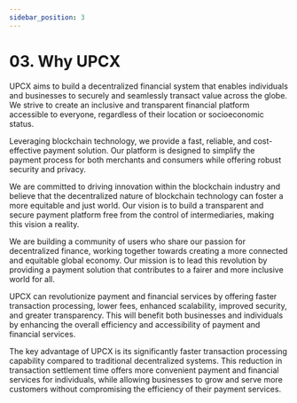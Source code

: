 ```yaml
---
sidebar_position: 3
---
```


# 03. Why UPCX

UPCX aims to build a decentralized financial system that enables individuals and businesses to securely and seamlessly transact value across the globe. We strive to create an inclusive and transparent financial platform accessible to everyone, regardless of their location or socioeconomic status.

Leveraging blockchain technology, we provide a fast, reliable, and cost-effective payment solution. Our platform is designed to simplify the payment process for both merchants and consumers while offering robust security and privacy.

We are committed to driving innovation within the blockchain industry and believe that the decentralized nature of blockchain technology can foster a more equitable and just world. Our vision is to build a transparent and secure payment platform free from the control of intermediaries, making this vision a reality.

We are building a community of users who share our passion for decentralized finance, working together towards creating a more connected and equitable global economy. Our mission is to lead this revolution by providing a payment solution that contributes to a fairer and more inclusive world for all.

UPCX can revolutionize payment and financial services by offering faster transaction processing, lower fees, enhanced scalability, improved security, and greater transparency. This will benefit both businesses and individuals by enhancing the overall efficiency and accessibility of payment and financial services.

The key advantage of UPCX is its significantly faster transaction processing capability compared to traditional decentralized systems. This reduction in transaction settlement time offers more convenient payment and financial services for individuals, while allowing businesses to grow and serve more customers without compromising the efficiency of their payment services.
